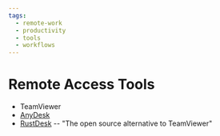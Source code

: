 ```yaml
---
tags:
  - remote-work
  - productivity
  - tools
  - workflows
---
```





# Remote Access Tools

- TeamViewer
- [AnyDesk](https://anydesk.com/en-gb)
- [RustDesk](https://rustdesk.com/) -- "The open source alternative to TeamViewer"

